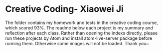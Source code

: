 Creative Coding- Xiaowei Ji 
===
The folder contains my homework and tests in the creative coding course, which scored 93%. The readme below each project is my summary and reflection after each class.
Rather than opening the indexs directly, please run these projects by Atom and install atom-live-server package before running them. Otherwise some images will not be loaded. Thank you~
